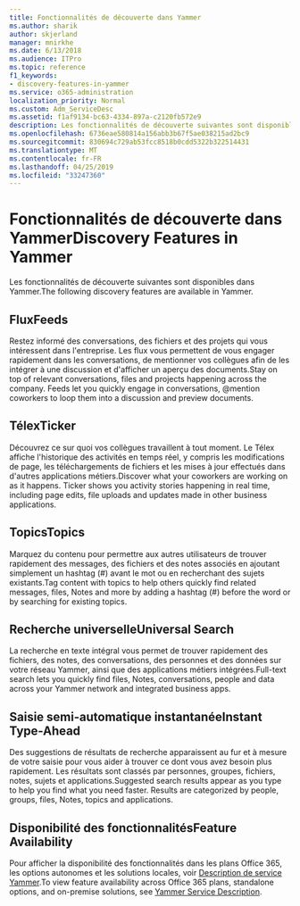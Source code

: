 ```yaml
---
title: Fonctionnalités de découverte dans Yammer
ms.author: sharik
author: skjerland
manager: mnirkhe
ms.date: 6/13/2018
ms.audience: ITPro
ms.topic: reference
f1_keywords:
- discovery-features-in-yammer
ms.service: o365-administration
localization_priority: Normal
ms.custom: Adm_ServiceDesc
ms.assetid: f1af9134-bc63-4334-897a-c2120fb572e9
description: Les fonctionnalités de découverte suivantes sont disponibles dans Yammer.
ms.openlocfilehash: 6736eae580814a156abb3b67f5ae038215ad2bc9
ms.sourcegitcommit: 830694c729ab53fcc8518b0cdd5322b322514431
ms.translationtype: MT
ms.contentlocale: fr-FR
ms.lasthandoff: 04/25/2019
ms.locfileid: "33247360"
---
```

# <a name="discovery-features-in-yammer"></a><span data-ttu-id="84c0d-103">Fonctionnalités de découverte dans Yammer</span><span class="sxs-lookup"><span data-stu-id="84c0d-103">Discovery Features in Yammer</span></span>

<span data-ttu-id="84c0d-104">Les fonctionnalités de découverte suivantes sont disponibles dans Yammer.</span><span class="sxs-lookup"><span data-stu-id="84c0d-104">The following discovery features are available in Yammer.</span></span>
  
## <a name="feeds"></a><span data-ttu-id="84c0d-105">Flux</span><span class="sxs-lookup"><span data-stu-id="84c0d-105">Feeds</span></span>
<span data-ttu-id="84c0d-106"><a name="bkmk_Feeds"> </a></span><span class="sxs-lookup"><span data-stu-id="84c0d-106"></span></span>

<span data-ttu-id="84c0d-p101">Restez informé des conversations, des fichiers et des projets qui vous intéressent dans l'entreprise. Les flux vous permettent de vous engager rapidement dans les conversations, de mentionner vos collègues afin de les intégrer à une discussion et d'afficher un aperçu des documents.</span><span class="sxs-lookup"><span data-stu-id="84c0d-p101">Stay on top of relevant conversations, files and projects happening across the company. Feeds let you quickly engage in conversations, @mention coworkers to loop them into a discussion and preview documents.</span></span>
  
## <a name="ticker"></a><span data-ttu-id="84c0d-109">Télex</span><span class="sxs-lookup"><span data-stu-id="84c0d-109">Ticker</span></span>
<span data-ttu-id="84c0d-110"><a name="bkmk_Ticker"> </a></span><span class="sxs-lookup"><span data-stu-id="84c0d-110"></span></span>

<span data-ttu-id="84c0d-p102">Découvrez ce sur quoi vos collègues travaillent à tout moment. Le Télex affiche l'historique des activités en temps réel, y compris les modifications de page, les téléchargements de fichiers et les mises à jour effectués dans d'autres applications métiers.</span><span class="sxs-lookup"><span data-stu-id="84c0d-p102">Discover what your coworkers are working on as it happens. Ticker shows you activity stories happening in real time, including page edits, file uploads and updates made in other business applications.</span></span>
  
## <a name="topics"></a><span data-ttu-id="84c0d-113">Topics</span><span class="sxs-lookup"><span data-stu-id="84c0d-113">Topics</span></span>
<span data-ttu-id="84c0d-114"><a name="bkmk_Topics"> </a></span><span class="sxs-lookup"><span data-stu-id="84c0d-114"></span></span>

<span data-ttu-id="84c0d-115">Marquez du contenu pour permettre aux autres utilisateurs de trouver rapidement des messages, des fichiers et des notes associés en ajoutant simplement un hashtag (#) avant le mot ou en recherchant des sujets existants.</span><span class="sxs-lookup"><span data-stu-id="84c0d-115">Tag content with topics to help others quickly find related messages, files, Notes and more by adding a hashtag (#) before the word or by searching for existing topics.</span></span>
  
## <a name="universal-search"></a><span data-ttu-id="84c0d-116">Recherche universelle</span><span class="sxs-lookup"><span data-stu-id="84c0d-116">Universal Search</span></span>
<span data-ttu-id="84c0d-117"><a name="bkmk_UniversalSearch"> </a></span><span class="sxs-lookup"><span data-stu-id="84c0d-117"></span></span>

<span data-ttu-id="84c0d-118">La recherche en texte intégral vous permet de trouver rapidement des fichiers, des notes, des conversations, des personnes et des données sur votre réseau Yammer, ainsi que des applications métiers intégrées.</span><span class="sxs-lookup"><span data-stu-id="84c0d-118">Full-text search lets you quickly find files, Notes, conversations, people and data across your Yammer network and integrated business apps.</span></span>
  
## <a name="instant-type-ahead"></a><span data-ttu-id="84c0d-119">Saisie semi-automatique instantanée</span><span class="sxs-lookup"><span data-stu-id="84c0d-119">Instant Type-Ahead</span></span>
<span data-ttu-id="84c0d-120"><a name="bkmk_InstantTypeAhead"> </a></span><span class="sxs-lookup"><span data-stu-id="84c0d-120"></span></span>

<span data-ttu-id="84c0d-p103">Des suggestions de résultats de recherche apparaissent au fur et à mesure de votre saisie pour vous aider à trouver ce dont vous avez besoin plus rapidement. Les résultats sont classés par personnes, groupes, fichiers, notes, sujets et applications.</span><span class="sxs-lookup"><span data-stu-id="84c0d-p103">Suggested search results appear as you type to help you find what you need faster. Results are categorized by people, groups, files, Notes, topics and applications.</span></span>
  
## <a name="feature-availability"></a><span data-ttu-id="84c0d-123">Disponibilité des fonctionnalités</span><span class="sxs-lookup"><span data-stu-id="84c0d-123">Feature Availability</span></span>
<span data-ttu-id="84c0d-124"><a name="bkmk_InstantTypeAhead"> </a></span><span class="sxs-lookup"><span data-stu-id="84c0d-124"></span></span>

<span data-ttu-id="84c0d-125">Pour afficher la disponibilité des fonctionnalités dans les plans Office 365, les options autonomes et les solutions locales, voir [Description de service Yammer](yammer-service-description.md).</span><span class="sxs-lookup"><span data-stu-id="84c0d-125">To view feature availability across Office 365 plans, standalone options, and on-premise solutions, see [Yammer Service Description](yammer-service-description.md).</span></span>
  
  
